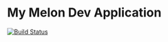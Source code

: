 My Melon Dev Application
========================
[![Build Status](https://travis-ci.org/Dragovorn/melon-dev-application.svg?branch=master)](https://travis-ci.org/Dragovorn/melon-dev-application)